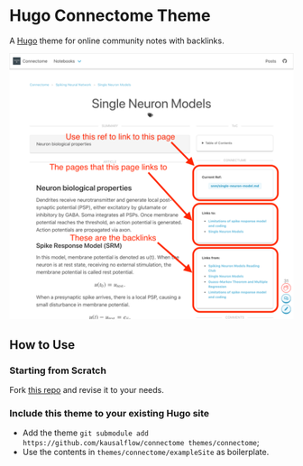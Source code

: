 # Hugo Connectome Theme

A [Hugo](http://gohugo.io/) theme for online community notes with backlinks.

![](static/demo/connectome-demo-backlinks.png)

## How to Use

### Starting from Scratch

Fork [this repo](https://github.com/kausalflow/hugo-connectome-theme-demo) and revise it to your needs.

### Include this theme to your existing Hugo site

- Add the theme `git submodule add https://github.com/kausalflow/connectome themes/connectome`;
- Use the contents in `themes/connectome/exampleSite` as boilerplate.

